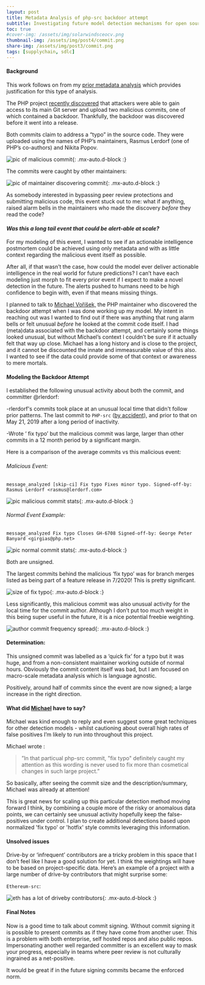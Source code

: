 ```yaml
---
layout: post
title: Metadata Analysis of php-src backdoor attempt
subtitle: Investigating future model detection mechanisms for open source project repositories
toc: true
#cover-img: /assets/img/solarwindsceocv.png
thumbnail-img: /assets/img/post4/commit.png
share-img: /assets/img/post3/commit.png
tags: [supplychain, sdlc]
---
```


#### Background
This work follows on from my [prior metadata analysis](https://5stars217.github.io/2021-05-03-metadata-analysis-flatmap/) which provides justification for this type of analysis.

The PHP project [recently discovered](https://github.com/php/php-src/commit/2b0f239b211c7544ebc7a4cd2c977a5b7a11ed8a) that attackers were able to gain access to its main Git server and upload two malicious commits, one of which contained a backdoor. Thankfully, the backdoor was discovered before it went into a release.

Both commits claim to address a “typo” in the source code. They were uploaded using the names of PHP’s maintainers, Rasmus Lerdorf (one of PHP’s co-authors) and Nikita Popov.

![pic of malicious commit](/assets/img/post4/commit.png){: .mx-auto.d-block :}  

The commits were caught by other maintainers:

![pic of maintainer discovering commit](/assets/img/post4/phpdiscovery.png){: .mx-auto.d-block :}  

As somebody interested in bypassing peer review protections and submitting malicious code, this event stuck out to me: what if anything, raised alarm bells in the maintainers who made the discovery _before_ they read the code?

####   _Was this a long tail event that could be alert-able at scale?_


For my modeling of this event, I wanted to see if an actionable intelligence postmortem could be achieved using only metadata and with as little context regarding the malicious event itself as possible.


  After all, if that wasn’t the case, how could the model ever deliver actionable intelligence in the real world for future predictions?  I can’t have each modeling just morph to fit every prior event if I expect to make a novel detection in the future. The alerts pushed to humans need to be high confidence to begin with, even if that means missing things.


I planned to talk to [Michael Voříšek,](https://github.com/mvorisek) the PHP maintainer who discovered the backdoor attempt when I was done working up my model. My intent in reaching out was I wanted to find out if there was anything that rung alarm bells or felt unusual _before_ he looked at the commit code itself. I had  (meta)data associated with the backdoor attempt, and certainly some things looked unusual, but without Michael’s context I couldn’t be sure if it actually felt that way up close.
Michael has a long history and is close to the project, and it cannot be discounted the innate and immeasurable value of this also. I wanted to see if the data could provide some of that context or awareness to mere mortals.

#### Modeling the Backdoor Attempt

I established the following unusual activity about both the commit, and committer @rlerdorf:

-rlerdorf's commits took place at an unusual local time that didn't follow prior patterns. The last commit to `PHP-src` ([by accident](https://github.com/php/php-src/commit/af57b6330b3cd25f1a4d7dfcebb92181a6f7ff1b)), and prior to that on May 21, 2019 after a long period of inactivity.

-Wrote ‘ fix typo’ but the malicious commit was large, larger than other commits in a 12 month period by a significant margin.


Here is a comparison of the average commits vs this malicious event:

###### Malicious Event:

`message_analyzed
[skip-ci] Fix typo
Fixes minor typo.
Signed-off-by: Rasmus Lerdorf <rasmus@lerdorf.com>`


![pic malicious commit stats](/assets/img/post4/thebadcommit.png){: .mx-auto.d-block :}  

###### Normal Event Example:

`message_analyzed
Fix typo
Closes GH-6708
Signed-off-by: George Peter Banyard <girgias@php.net>`

![pic normal commit stats](/assets/img/post4/normaltypofixcount.png){: .mx-auto.d-block :}  

Both are unsigned.


The largest commits behind the malicious ‘fix typo’ was for branch merges listed as being part of a feature release in 7/2020!
This is pretty significant.

![size of fix typo](/assets/img/post4/fixtypocomparo.png){: .mx-auto.d-block :}  

Less significantly, this malicious commit was also unusual activity for the local time for the commit author. Although I don’t put too much weight in this being super useful in the future, it is a nice potential freebie weighting.

![author commit frequency spread](/assets/img/post4/authorcommits.png){: .mx-auto.d-block :}  

#### Determination:

This unsigned commit was labelled as a ‘quick fix’ for a typo but it was huge, and from a non-consistent maintainer working outside of normal hours.
Obviously the commit content itself was bad, but I am focused on macro-scale metadata analysis which is language agnostic.

  Positively, around half of commits since the event are now signed; a large increase in  the right direction.

#### What did [Michael](https://github.com/mvorisek) have to say?

Michael was kind enough to reply and even suggest some great techniques for other detection models - whilst cautioning about overall high rates of false positives I’m likely to run into throughout this project.

Michael wrote :

>”In that particual php-src commit, "fix typo" definitely caught my attention as this wording is never used to fix more than cosmetical changes in such large project.”


So basically, after seeing the commit size and the description/summary, Michael was already at attention!

This is great news for scaling up this particular detection method moving forward I think, by combining a couple more of the risky or anomalous data points, we can certainly see unusual activity hopefully keep the false-positives under control.
I plan to create additional detections based upon normalized 'fix typo' or 'hotfix' style commits leveraging this information.

#### Unsolved issues

Drive-by or ‘infrequent’ contributors are a tricky problem in this space that I don’t feel like I have a good solution for yet. I think the weightings will have to be based on project-specific data.  Here’s an example of a project with a large number of drive-by contributors that might surprise some:


`Ethereum-src`:

![eth has a lot of driveby contributors](/assets/img/post4/ethdriveby.png){: .mx-auto.d-block :}  


#### Final Notes


Now is a good time to talk about commit signing. Without commit signing it is possible to present commits as if they have come from another user.
This is a problem with both enterprise, self hosted repos and also public repos. Impersonating another well regarded committer is an excellent way to mask your progress, especially in teams where peer review is not culturally ingrained as a net-positive.

It would be great if in the future signing commits became the enforced norm.
